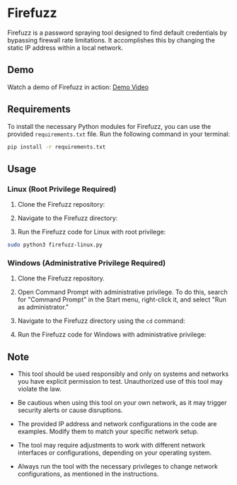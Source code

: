 # Firefuzz

Firefuzz is a password spraying tool designed to find default credentials by bypassing firewall rate limitations. It accomplishes this by changing the static IP address within a local network.

## Demo

Watch a demo of Firefuzz in action: [Demo Video](https://github.com/Jarvis0p/Firefuzz/assets/102745332/7cdca38f-acf4-4265-ae31-c3b2c9e98cef)


## Requirements

To install the necessary Python modules for Firefuzz, you can use the provided `requirements.txt` file. Run the following command in your terminal:

```bash
pip install -r requirements.txt
```
## Usage

### Linux (Root Privilege Required)

1. Clone the Firefuzz repository:

2. Navigate to the Firefuzz directory:

3. Run the Firefuzz code for Linux with root privilege:

```bash
sudo python3 firefuzz-linux.py
```

### Windows (Administrative Privilege Required)

1. Clone the Firefuzz repository.

2. Open Command Prompt with administrative privilege. To do this, search for "Command Prompt" in the Start menu, right-click it, and select "Run as administrator."

6. Navigate to the Firefuzz directory using the `cd` command:

7. Run the Firefuzz code for Windows with administrative privilege:

## Note

- This tool should be used responsibly and only on systems and networks you have explicit permission to test. Unauthorized use of this tool may violate the law.

- Be cautious when using this tool on your own network, as it may trigger security alerts or cause disruptions.

- The provided IP address and network configurations in the code are examples. Modify them to match your specific network setup.

- The tool may require adjustments to work with different network interfaces or configurations, depending on your operating system.

- Always run the tool with the necessary privileges to change network configurations, as mentioned in the instructions.



